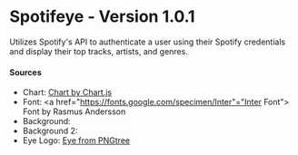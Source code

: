 # Spotifeye - Version 1.0.1
Utilizes Spotify's API to authenticate a user using their Spotify credentials and display their top tracks, artists, and genres.

#### Sources 
- Chart: <a href=" https://www.chartjs.org/ " title="Chart">Chart by Chart.js</a>
- Font: <a href="https://fonts.google.com/specimen/Inter"="Inter Font"> Font by Rasmus Andersson</a>
- Background: <a href='https://www.pexels.com/photo/group-of-people-in-a-concert-1587927/'> </a> 
- Background 2: <a href='https://unsplash.com/photos/a-purple-sky-with-a-half-moon-in-the-distance-kvWutHgpKI4'> </a>
- Eye Logo: <a href='https://pngtree.com/freepng/eye-pupil_6104092.html'> Eye from PNGtree</a>


